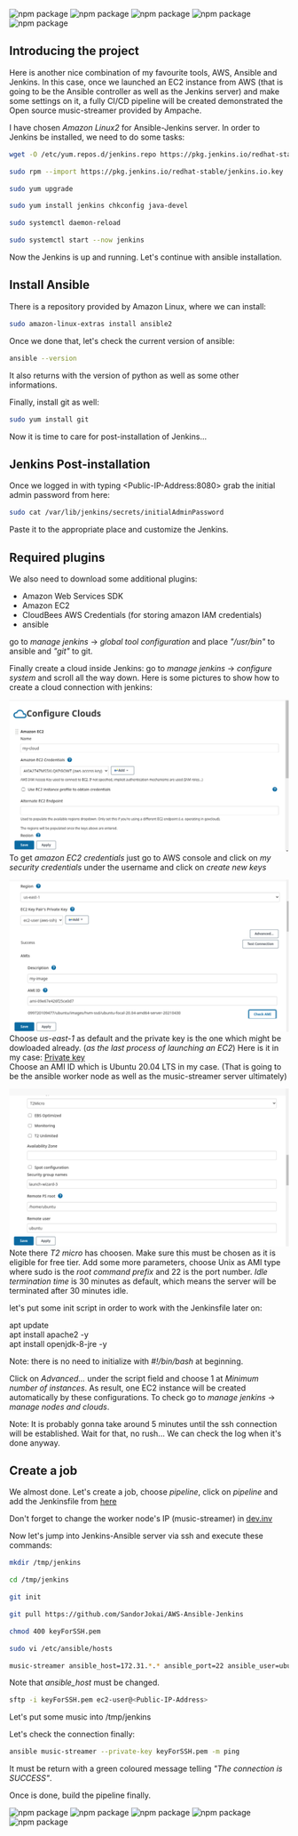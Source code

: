 ![npm package](https://img.shields.io/badge/ansible-2.9.20-black.svg)
![npm package](https://img.shields.io/badge/python-2.7.18-turquoise.svg)
![npm package](https://img.shields.io/badge/git-2.23.4-red.svg)
![npm package](https://img.shields.io/badge/jenkins-2.289.1-purple.svg)
![npm package](https://img.shields.io/badge/amazon-aws-yellow.svg)

<h2>Introducing the project</h2>

Here is another nice combination of my favourite tools, AWS, Ansible and Jenkins. In this case, once we launched an EC2 instance from AWS (that is going to be the Ansible controller as well as the Jenkins server) and make some settings on it, a fully CI/CD pipeline will be created demonstrated the Open source music-streamer provided by Ampache.

<Preparations>
  
I have chosen *Amazon Linux2* for Ansible-Jenkins server. In order to Jenkins be installed, we need to do some tasks:
  
  ```bash
wget -O /etc/yum.repos.d/jenkins.repo https://pkg.jenkins.io/redhat-stable/jenkins.repo
```

```bash
sudo rpm --import https://pkg.jenkins.io/redhat-stable/jenkins.io.key
```

```bash
sudo yum upgrade
```
```bash
sudo yum install jenkins chkconfig java-devel
```
```bash
sudo systemctl daemon-reload
```
```bash
sudo systemctl start --now jenkins
```
  
Now the Jenkins is up and running. Let's continue with ansible installation.

<h2>Install Ansible</h2>
There is a repository provided by Amazon Linux, where we can install:
  
  ```bash
  sudo amazon-linux-extras install ansible2
  ```
Once we done that, let's check the current version of ansible:
  ```bash
  ansible --version
  ```
It also returns with the version of python as well as some other informations.
  
Finally, install git as well:
  ```bash
  sudo yum install git
  ```
Now it is time to care for post-installation of Jenkins...
  
<h2>Jenkins Post-installation</h2>
  
Once we logged in with typing \<Public-IP-Address:8080> grab the initial admin password from here:
  ```bash
  sudo cat /var/lib/jenkins/secrets/initialAdminPassword
  ```
  
Paste it to the appropriate place and customize the Jenkins.
  
<h2>Required plugins</h2>
  
We also need to download some additional plugins:
  
  - Amazon Web Services SDK
  - Amazon EC2
  - CloudBees AWS Credentials (for storing amazon IAM credentials)
  - ansible
  
go to *manage jenkins* -> *global tool configuration* and place *"/usr/bin"* to ansible and *"git"* to git.
  
Finally create a cloud inside Jenkins:
  go to *manage jenkins* -> *configure system* and scroll all the way down. Here is some pictures to show how to create a cloud connection with jenkins:
  
  ![Image of mysql](https://github.com/SandorJokai/AWS-Ansible-Jenkins/blob/master/cloud-1.png)
  To get *amazon EC2 credentials* just go to AWS console and click on *my security credentials* under the username and click on *create new keys*
  
  ![Image of mysql](https://github.com/SandorJokai/AWS-Ansible-Jenkins/blob/master/cloud-2.png)
  Choose *us-east-1* as default and the private key is the one which might be dowloaded already. (*as the last process of launching an EC2*)
  Here is it in my case: [Private key](https://github.com/SandorJokai/AWS-Ansible-Jenkins/blob/master/keyForSSH.pem)\
  Choose an AMI ID which is Ubuntu 20.04 LTS in my case. (That is going to be the ansible worker node as well as the music-streamer server ultimately)
  
  ![Image of mysql](https://github.com/SandorJokai/AWS-Ansible-Jenkins/blob/master/cloud-3.png)
  Note there *T2 micro* has choosen. Make sure this must be chosen as it is eligible for free tier.
  Add some more parameters, choose Unix as AMI type where sudo is the *root command prefix* and 22 is the port number.
  *Idle termination time* is 30 minutes as default, which means the server will be terminated after 30 minutes idle.
  
  let's put some init script in order to work with the Jenkinsfile later on:
  
  apt update\
  apt install apache2 -y\
  apt install openjdk-8-jre -y
  
Note: there is no need to initialize with *#!/bin/bash* at beginning.
  
Click on *Advanced...* under the script field and choose 1 at *Minimum number of instances*. As result, one EC2 instance will be created automatically by these configurations. To check go to *manage jenkins* -> *manage nodes and clouds*.
  
Note: It is probably gonna take around 5 minutes until the ssh connection will be established. Wait for that, no rush... We can check the log when it's done anyway.

<h2>Create a job</h2>
  
We almost done. Let's create a job, choose *pipeline*, click on *pipeline* and add the Jenkinsfile from [here](https://github.com/SandorJokai/AWS-Ansible-Jenkins/blob/master/Jenkinsfile)
  
Don't forget to change the worker node's IP (music-streamer) in [dev.inv](https://github.com/SandorJokai/AWS-Ansible-Jenkins/blob/master/dev.inv)
  
Now let's jump into Jenkins-Ansible server via ssh and execute these commands:
  
```bash
mkdir /tmp/jenkins
```
```bash
cd /tmp/jenkins
```
```bash
git init
```
```bash
git pull https://github.com/SandorJokai/AWS-Ansible-Jenkins
```
```bash
chmod 400 keyForSSH.pem
```
```bash
sudo vi /etc/ansible/hosts
```
```bash
music-streamer ansible_host=172.31.*.* ansible_port=22 ansible_user=ubuntu
```
Note that *ansible_host* must be changed.
```bash
sftp -i keyForSSH.pem ec2-user@<Public-IP-Address>
```
Let's put some music into /tmp/jenkins
  
Let's check the connection finally:
```bash
ansible music-streamer --private-key keyForSSH.pem -m ping
```
  
It must be return with a green coloured message telling *"The connection is SUCCESS"*.
  
Once is done, build the pipeline finally.

![npm package](https://img.shields.io/badge/ansible-2.9.20-black.svg)
![npm package](https://img.shields.io/badge/python-2.7.18-turquoise.svg)
![npm package](https://img.shields.io/badge/git-2.23.4-red.svg)
![npm package](https://img.shields.io/badge/jenkins-2.289.1-purple.svg)
![npm package](https://img.shields.io/badge/amazon-aws-yellow.svg)
